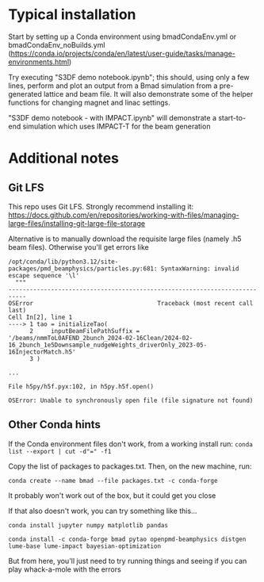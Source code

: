# Typical installation 

Start by setting up a Conda environment using bmadCondaEnv.yml or bmadCondaEnv_noBuilds.yml (https://conda.io/projects/conda/en/latest/user-guide/tasks/manage-environments.html)

Try executing "S3DF demo notebook.ipynb"; this should, using only a few lines, perform and plot an output from a Bmad simulation from a pre-generated lattice and beam file. It will also demonstrate some of the helper functions for changing magnet and linac settings.

"S3DF demo notebook - with IMPACT.ipynb" will demonstrate a start-to-end simulation which uses IMPACT-T for the beam generation

# Additional notes

## Git LFS

This repo uses Git LFS. Strongly recommend installing it: https://docs.github.com/en/repositories/working-with-files/managing-large-files/installing-git-large-file-storage

Alternative is to manually download the requisite large files (namely .h5 beam files). Otherwise you'll get errors like

```
/opt/conda/lib/python3.12/site-packages/pmd_beamphysics/particles.py:681: SyntaxWarning: invalid escape sequence '\l'
  """
---------------------------------------------------------------------------
OSError                                   Traceback (most recent call last)
Cell In[2], line 1
----> 1 tao = initializeTao(
      2     inputBeamFilePathSuffix = '/beams/nmmToL0AFEND_2bunch_2024-02-16Clean/2024-02-16_2bunch_1e5Downsample_nudgeWeights_driverOnly_2023-05-16InjectorMatch.h5'
      3 )

...

File h5py/h5f.pyx:102, in h5py.h5f.open()

OSError: Unable to synchronously open file (file signature not found)
```

## Other Conda hints

If the Conda environment files don't work, from a working install run:
`conda list --export | cut -d"=" -f1`

Copy the list of packages to packages.txt. Then, on the new machine, run:

`conda create --name bmad --file packages.txt -c conda-forge`

It probably won't work out of the box, but it could get you close



If that also doesn't work, you can try something like this...

`conda install jupyter numpy matplotlib pandas`

`conda install -c conda-forge bmad pytao openpmd-beamphysics distgen lume-base lume-impact bayesian-optimization`

But from here, you'll just need to try running things and seeing if you can play whack-a-mole with the errors
